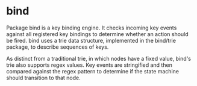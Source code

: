 # bind

Package bind is a key binding engine. It checks incoming key events against all registered key bindings to determine whether an action should be fired. bind uses a trie data structure, implemented in the bind/trie package, to describe sequences of keys.

As distinct from a traditional trie, in which nodes have a fixed value, bind's trie also supports regex values. Key events are stringified and then compared against the regex pattern to determine if the state machine should transition to that node.

